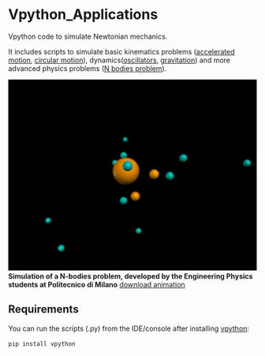 # Vpython_Applications
Vpython code to simulate Newtonian mechanics. 

It includes scripts to simulate basic kinematics problems ([accelerated motion], [circular motion]), dynamics([oscillators], [gravitation]) and more advanced physics problems ([N bodies problem]).

![raw](https://github.com/andreabassi78/Vpython_Applications/raw/master/demo_video/image.jpg)  
**Simulation  of a N-bodies problem, developed by the Engineering Physics students at Politecnico di Milano** [download animation]


## Requirements
You can run the scripts (.py) from the IDE/console after installing [vpython]:

    pip install vpython


[accelerated motion]: https://github.com/andreabassi78/Vpython_Applications/blob/master/simple_motion.py
[circular motion]: https://github.com/andreabassi78/Vpython_Applications/blob/master/simple_circular_motion.py
[oscillators]: https://github.com/andreabassi78/Vpython_Applications/blob/master/simple_oscillator.py
[gravitation]: https://github.com/andreabassi78/Vpython_Applications/blob/master/simple_gravitation.py
[N bodies problem]: https://github.com/andreabassi78/Vpython_Applications/blob/master/N_bodies_problem.py
[download animation]: https://github.com/andreabassi78/Vpython_Applications/raw/master/demo_video/N_bodies_problem.mp4
[vpython]: https://vpython.org/